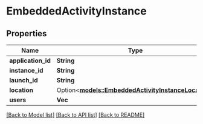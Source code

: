 # EmbeddedActivityInstance

## Properties

Name | Type | Description | Notes
------------ | ------------- | ------------- | -------------
**application_id** | **String** |  | 
**instance_id** | **String** |  | 
**launch_id** | **String** |  | 
**location** | Option<[**models::EmbeddedActivityInstanceLocation**](EmbeddedActivityInstance_location.md)> |  | [optional]
**users** | **Vec<String>** |  | 

[[Back to Model list]](../README.md#documentation-for-models) [[Back to API list]](../README.md#documentation-for-api-endpoints) [[Back to README]](../README.md)


